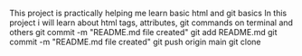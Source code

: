 This project is practically helping me learn basic html and git basics
In this project i will learn about html tags, attributes, git commands on terminal and others
git commit -m "README.md file created"
git add README.md
git commit -m "README.md file created"
git push origin main
git clone